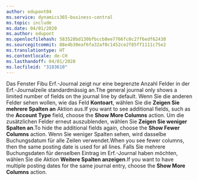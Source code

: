 ```yaml
---
author: edupont04
ms.service: dynamics365-business-central
ms.topic: include
ms.date: 04/01/2020
ms.author: edupont
ms.openlocfilehash: 583528bd130bfbccb8ee7766fc0c27f6edf62438
ms.sourcegitcommit: 88e4b30eaf6fa32af0c1452ce2f85ff1111c75e2
ms.translationtype: HT
ms.contentlocale: de-CH
ms.lasthandoff: 04/01/2020
ms.locfileid: "3183610"
---
```

<span data-ttu-id="7f6e1-101">Das Fenster Fibu Erf.-Journal zeigt nur eine begrenzte Anzahl Felder in der Erf.-Journalzeile standardmässig an.</span><span class="sxs-lookup"><span data-stu-id="7f6e1-101">The general journal only shows a limited number of fields on the journal line by default.</span></span> <span data-ttu-id="7f6e1-102">Wenn Sie die anderen Felder sehen wollen, wie das Feld **Kontoart**, wählen Sie die **Zeigen Sie mehrere Spalten an** Aktion aus.</span><span class="sxs-lookup"><span data-stu-id="7f6e1-102">If you want to see additional fields, such as the **Account Type** field, choose the **Show More Columns** action.</span></span> <span data-ttu-id="7f6e1-103">Um die zusätzlichen Felder erneut auszublenden, wählen Sie **Zeigen Sie weniger Spalten an**.</span><span class="sxs-lookup"><span data-stu-id="7f6e1-103">To hide the additional fields again, choose the **Show Fewer Columns** action.</span></span> <span data-ttu-id="7f6e1-104">Wenn Sie weniger Spalten sehen, wird dasselbe Buchungsdatum für alle Zeilen verwendet.</span><span class="sxs-lookup"><span data-stu-id="7f6e1-104">When you see fewer columns, then the same posting date is used for all lines.</span></span> <span data-ttu-id="7f6e1-105">Falls Sie mehrere Buchungsdaten für denselben Eintrag im Erf.-Journal haben möchten, wählen Sie die Aktion **Weitere Spalten anzeigen**.</span><span class="sxs-lookup"><span data-stu-id="7f6e1-105">If you want to have multiple posting dates for the same journal entry, choose the **Show More Columns** action.</span></span>  
